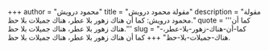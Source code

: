 +++
author = "محمود درويش"
title = "مقولة محمود درويش"
description = "مقولة محمود درويش: كما أن هناك زهور بلا عطر، هناك جميلات بلا حظ."
quote = '''كما أن هناك زهور بلا عطر، هناك جميلات بلا حظ.'''
slug = "كما-أن-هناك-زهور-بلا-عطر،-هناك-جميلات-بلا-حظ"
+++
كما أن هناك زهور بلا عطر، هناك جميلات بلا حظ.
